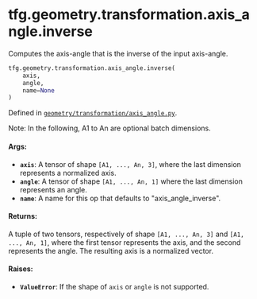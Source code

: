 <div itemscope itemtype="http://developers.google.com/ReferenceObject">
<meta itemprop="name" content="tfg.geometry.transformation.axis_angle.inverse" />
<meta itemprop="path" content="Stable" />
</div>

# tfg.geometry.transformation.axis_angle.inverse

Computes the axis-angle that is the inverse of the input axis-angle.

``` python
tfg.geometry.transformation.axis_angle.inverse(
    axis,
    angle,
    name=None
)
```



Defined in [`geometry/transformation/axis_angle.py`](https://github.com/tensorflow/graphics/blob/master/tensorflow_graphics/geometry/transformation/axis_angle.py).

<!-- Placeholder for "Used in" -->

Note:
  In the following, A1 to An are optional batch dimensions.

#### Args:

* <b>`axis`</b>: A tensor of shape `[A1, ..., An, 3]`, where the last dimension
    represents a normalized axis.
* <b>`angle`</b>: A tensor of shape `[A1, ..., An, 1]` where the last dimension
    represents an angle.
* <b>`name`</b>: A name for this op that defaults to "axis_angle_inverse".


#### Returns:

A tuple of two tensors, respectively of shape `[A1, ..., An, 3]` and
`[A1, ..., An, 1]`, where the first tensor represents the axis, and the
second represents the angle. The resulting axis is a normalized vector.


#### Raises:

* <b>`ValueError`</b>: If the shape of `axis` or `angle` is not supported.